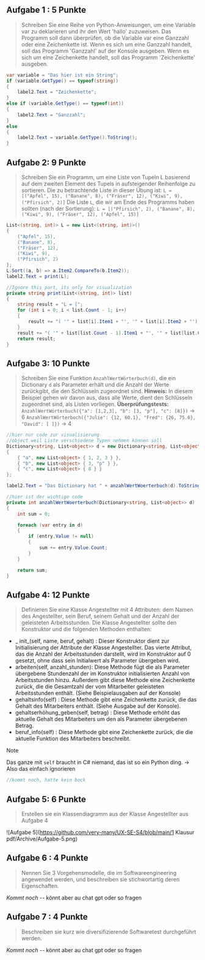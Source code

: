 ## Aufgabe 1 : 5 Punkte

> Schreiben Sie eine Reihe von Python-Anweisungen, um eine Variable var zu deklarieren und ihr den Wert 'hallo' zuzuweisen. Das Programm soll dann überprüfen, ob die Variable var eine Ganzzahl oder eine Zeichenkette ist. Wenn es sich um eine Ganzzahl handelt, soll das Programm 'Ganzzahl' auf der Konsole ausgeben. Wenn es sich um eine Zeichenkette handelt, soll das Programm 'Zeichenkette' ausgeben.

```csharp
var variable = "Das hier ist ein String";
if (variable.GetType() == typeof(string))
{
	label2.Text = "Zeichenkette";
}
else if (variable.GetType() == typeof(int))
{
	label2.Text = "Ganzzahl";
}
else
{
	label2.Text = variable.GetType().ToString();
}
```

## Aufgabe 2: 9 Punkte

> Schreiben Sie ein Programm, um eine Liste von Tupeln L basierend auf dem zweiten Element des Tupels in aufsteigender Reihenfolge zu sortieren.
> Die zu betrachtende Liste in dieser Übung ist:
> `L =[("Apfel", 15), ("Banane", 8), ("Fräser", 12), ("Kiwi", 9), ("Pfirsich", 2)]`
> Die Liste `L`, die wir am Ende des Programms haben sollten (nach der Sortierung):
> `L = [("Pfirsich", 2), ("Banane", 8), ("Kiwi", 9), ("Fräser", 12), ("Apfel", 15)]`

```csharp
List<(string, int)> L = new List<(string, int)>()
{
	("Apfel", 15),
	("Banane", 8),
	("Fräser", 12),
	("Kiwi", 9),
	("Pfirsich", 2)
};
L.Sort((a, b) => a.Item2.CompareTo(b.Item2));
label2.Text = print(L);

//Ignore this part, its only for visualization
private string print(List<(string, int)> list)
{
	string result = "L = [";
	for (int i = 0; i < list.Count - 1; i++)
	{
		result += "( '" + list[i].Item1 + "', '" + list[i].Item2 + "'), ";
	}
	result += "( '" + list[list.Count - 1].Item1 + "', '" + list[list.Count - 1].Item2 + "')] ";
	return result;
}
```

## Aufgabe 3: 10 Punkte
> Schreiben Sie eine Funktion `AnzahlWertWörterbuch(d)`, die ein Dictionary `d` als Parameter erhält und die Anzahl der Werte zurückgibt, die den Schlüsseln zugeordnet sind.
> **Hinweis:** In diesem Beispiel gehen wir davon aus, dass alle Werte, dient den Schlüsseln zugeordnet sind, als Listen vorliegen.
> **Überprüfungstests:**
>`AnzahlWertWörterbuch({"a": [1,2,3], "b": [3, "p"], "c": [8]})`
>-> 6
>`AnzahlWertWörterbuch({"Julie": {12, 60.1}, "Fred": {26, 75.6}, "David": [ ]})`
>-> 4

```csharp
//hier nur code zur visualisierung
//object weil Liste verschiedene Typen nehmen können soll
Dictionary<string, List<object>> d = new Dictionary<string, List<object>>()
{
	{ "a", new List<object> { 1, 2, 3 } },
	{ "b", new List<object> { 3, "p" } },
	{ "c", new List<object> { 8 } }
};

label2.Text = "Das Dictionary hat " + anzahlWertWoerterbuch(d).ToString() + " Werte den Schlüsseln zugeordnet.";

//hier ist der wichtige code
private int anzahlWertWoerterbuch(Dictionary<string, List<object>> d)
{
	int sum = 0;

	foreach (var entry in d)
	{
		if (entry.Value != null)
		{
			sum += entry.Value.Count;
		}
	}

	return sum;
}
```

## Aufgabe 4: 12 Punkte
>Definieren Sie eine Klasse Angestellter mit 4 Attributen: dem Namen des Angestellter, sein Beruf, seinem Gehalt und der Anzahl der geleisteten Arbeitsstunden.
>Die Klasse Angestellter sollte den Konstruktor und die folgenden Methoden enthalten:
- _ init_(self, name, beruf, gehalt) : Dieser Konstruktor dient zur Initialisierung der Attribute der Klasse Angestellter. Das vierte Attribut, das die Anzahl der Arbeitsstunden darstellt, wird im Konstruktor auf 0 gesetzt, ohne dass sein lnitialwert als Parameter übergeben wird.
- arbeiten(self, anzahl_stunden): Diese Methode fügt die als Parameter übergebene Stundenzahl der im Konstruktor initialisierten Anzahl von Arbeitsstunden hinzu. Außerdem gibt diese Methode eine Zeichenkette zurück, die die Gesamtzahl der vom Mitarbeiter geleisteten Arbeitsstunden enthält. (Siehe Beispielausgaben auf der Konsole)
- gehaltsinfo(self) : Diese Methode gibt eine Zeichenkette zurück, die das Gehalt des Mitarbeiters enthält. (Siehe Ausgabe auf der Konsole).
- gehaltserhöhung_geben(self, betrag) : Diese Methode erhöht das aktuelle Gehalt des Mitarbeiters um den als Parameter übergebenen Betrag.
- beruf_info(self) : Diese Methode gibt eine Zeichenkette zurück, die die aktuelle Funktion des Mitarbeiters beschreibt.

> [!note]
Das ganze mit `self` braucht in C# niemand, das ist so ein Python ding.
-> Also das einfach ignorieren

```C#
//kommt noch, hatte kein bock
```

## Aufgabe 5: 6 Punkte
>Erstellen sie ein Klassendiagramm aus der Klasse Angestellter aus Aufgabe 4

![Aufgabe 5](https://github.com/very-many/UX-SE-S4/blob/main/1 Klausur pdf/Archive/Aufgabe-5.png)

## Aufgabe 6 : 4 Punkte
> Nennen Sie 3 Vorgehensmodelle, die im Softwareengineering angewendet werden, und beschreiben sie stichwortartig deren Eigenschaften.

*Kommt noch* -- könnt aber au chat gpt oder so fragen

## Aufgabe 7 : 4 Punkte
> Beschreiben sie kurz wie diversifizierende Softwaretest durchgeführt werden.

*Kommt noch* -- könnt aber au chat gpt oder so fragen